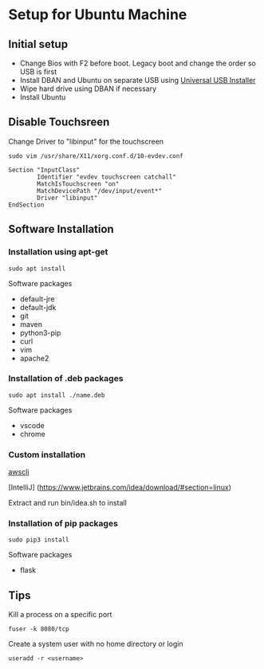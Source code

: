 # Setup for Ubuntu Machine

## Initial setup

* Change Bios with F2 before boot. Legacy boot and change the order so USB is first
* Install DBAN and Ubuntu on separate USB using [Universal USB Installer](https://www.pendrivelinux.com/universal-usb-installer-easy-as-1-2-3/)
* Wipe hard drive using DBAN if necessary
* Install Ubuntu

## Disable Touchsreen

Change Driver to "libinput" for the touchscreen

`sudo vim /usr/share/X11/xorg.conf.d/10-evdev.conf`

```
Section "InputClass"
        Identifier "evdev touchscreen catchall"
        MatchIsTouchscreen "on"
        MatchDevicePath "/dev/input/event*"
        Driver "libinput"
EndSection
```


## Software Installation

### Installation using apt-get

`sudo apt install`

Software packages
* default-jre
* default-jdk
* git
* maven
* python3-pip
* curl
* vim
* apache2

### Installation of .deb packages

`sudo apt install ./name.deb`

Software packages
* vscode
* chrome

### Custom installation

[awscli](http://docs.aws.amazon.com/cli/latest/userguide/awscli-install-bundle.html) 

[IntelliJ]
(https://www.jetbrains.com/idea/download/#section=linux)

Extract and run bin/idea.sh to install

### Installation of pip packages

`sudo pip3 install`

Software packages
* flask

## Tips

Kill a process on a specific port

`fuser -k 8080/tcp`

Create a system user with no home directory or login

`useradd -r <username>`
